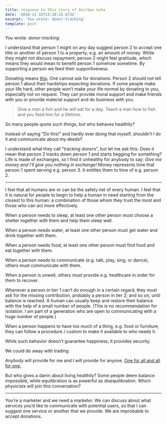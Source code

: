 ```yaml
---
title: response to this story of Anirban Guha
date: '2018-11-15T13:28:25.473Z'
excerpt: 'You wrote: donor-tracking'
template: post
---
```

You wrote: *donor-tracking*

I understand that person 1 might on any day suggest person 2 to accept one title or another of person 1 to a property, e.g. an amount of money. While they might not discuss repayment, person 2 might feel gratitude, which means they would mean to benefit person 1 somehow sometime. By supporting a person we feed their supportiveness.

Donating means [this](http://www.latin-dictionary.net/definition/18426/dono-donare-donavi-donatus). One cannot ask for donations. Person 2 should not tell person 1 about their hardships expecting donations. If some people make your life hard, other people won’t make your life normal by donating to you, especially not on request. They can provide moral support and make friends with you or provide material support and do business with you.

> Give a man a fish and he will eat for a day. Teach a man how to fish and you feed him for a lifetime.

So many people quote such things, but who behaves healthily?

Instead of saying “Do this!” and hardly ever doing that myself, shouldn’t I do it and communicate about my deeds?

I understand what they call “tracking donors”, but let me ask this: Does it mean that person 2 tracks down person 1 and starts begging for something? Life is made of exchanges, so I find it unhealthy for anybody to say: *Give me money and I’ll give you nothing in exchange!* Money represents time that person 1 spent serving e.g. person 3. It entitles them to time of e.g. person 2.

* * *

I feel that all humans are or can be the safety net of every human. I feel that it is natural for people to begin to help a human in need starting from the closest to this human: a combination of those whom they trust the most and those who can act more effectively.

When a person needs to sleep, at least one other person must choose a shelter together with them and help them sleep well.

When a person needs water, at least one other person must get water and drink together with them.

When a person needs food, at least one other person must find food and eat together with them.

When a person needs to communicate (e.g. talk, play, sing, or dance), others must communicate with them.

When a person is unwell, others must provide e.g. healthcare in order for them to recover.

Whenever a person in tier 1 can’t do enough in a certain regard, they must ask for the missing contribution, probably a person in tier 2; and so on, until balance is reached. A human can usually keep and restore their balance with the help of a small number of people. (This is no recommendation for isolation. I am part of a generation who are open to communicating with a huge number of people.)

When a person happens to have too much of a thing, e.g. food or furniture, they can follow a procedure / custom to make it available to who needs it.

While such behavior doesn’t guarantee happiness, it provides security.

We could do away with trading.

Anybody will provide for me and I will provide for anyone. [One for all and all for one.](https://www.wikiwand.com/en/Unus_pro_omnibus,_omnes_pro_uno)

But who gives a damn about living healthily? Some people deem balance impossible, while equilibration is as powerful as disequilibration. Which physicists will join this conversation?

* * *

You’re a marketer and we need a marketer. We can discuss about what services you’d like to communicate with potential users, so that I can suggest one service or another that we provide. We are improbable to accept donations.
